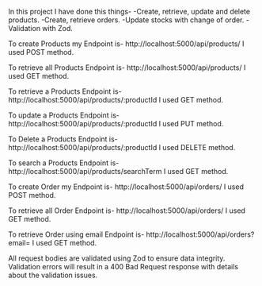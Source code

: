 In this project I have done this things-
-Create, retrieve, update and delete products.
-Create, retrieve orders.
-Update stocks with change of order.
-Validation with Zod.

To create Products my Endpoint is- http://localhost:5000/api/products/
I used POST method.

To retrieve all Products Endpoint is- http://localhost:5000/api/products/
I used GET method.

To retrieve a Products Endpoint is- http://localhost:5000/api/products/:productId
I used GET method.

To update a Products Endpoint is- http://localhost:5000/api/products/:productId
I used PUT method.

To Delete a Products Endpoint is- http://localhost:5000/api/products/:productId
I used DELETE method.

To search a Products Endpoint is- http://localhost:5000/api/products/searchTerm
I used GET method.

To create Order my Endpoint is- http://localhost:5000/api/orders/
I used POST method.

To retrieve all Order Endpoint is- http://localhost:5000/api/orders/
I used GET method.

To retrieve Order using email Endpoint is- http://localhost:5000/api/orders?email=
I used GET method.

All request bodies are validated using Zod to ensure data integrity. Validation errors will result in a 400 Bad Request response with details about the validation issues.
